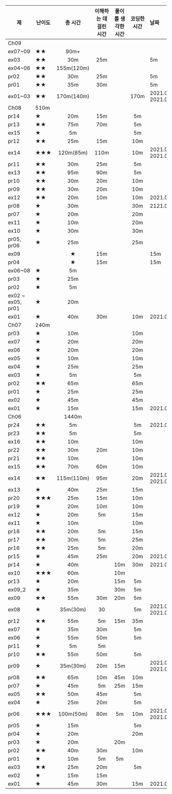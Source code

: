 |제|난이도|총 시간|이해하는 데 걸린 시간|풀이를 생각한 시간|코딩한 시간|날짜|
|---|---|:---:|:---:|:---:|:---:|:---|
|Ch09|
|ex07~09|★★|90m+
|ex03|★★|30m|25m|||5m||
|ex04~06|★★|155m(120m)|||||2021.04.14.WED 2021.04.15.THU|
|pr02|★★|30m|25m|||5m||
|pr01|★★|35m|30m|||5m||
|ex01~03|★★|170m(140m)|||170m|2021.04.13.TUE 2021.04.14.WED|
|Ch08|510m
|pr14|★|20m|15m||5m||
|pr13|★★|75m|70m||5m||
|ex15|★|5m|||5m||
|pr12|★★|25m|15m||10m||
|ex14|★★★|120m(85m)|110m||10m|2021.04.12.MON 2021.04.13.TUE|
|pr11|★★|30m|25m||5m||
|ex13|★★|95m|90m||5m||
|pr10|★★|30m|20m||10m||
|pr09|★★|30m|20m||10m||
|ex12|★★|20m|10m||10m|2021.04.12.MON|
|pr08|★|30m|||30m|2121.04.11.SUN|
|pr07|★|20m|||20m||
|ex11|★|10m|||20m||
|ex10|★|30m|||30m||
|pr05, pr06|★|25m|||25m||
|ex09||★|15m|||15m||
|pr04||★|15m|||15m||
|ex06~08|★|5m|||||
|pr03|★|25m|||||
|pr02|★|5m|||||
|ex02 ~ ex05, pr01|★|20m||||
|ex01|★|40m|30m||10m|2021.04.11.SUN|
|Ch07|240m
|pr03|★|10m|||10m||
|ex07|★|20m|||20m||
|ex06|★|20m|||20m||
|ex05|★|10m|||10m||
|ex04|★|25m|||25m||
|ex03|★|5m|||5m||
|pr02|★★|65m|||65m||
|pr01|★|25m|||25m||
|ex02|★|45m|||45m||
|ex01|★|15m|||15m|2021.04.10.SAT|
|Ch06||1440m|||||
|pr24|★★|5m|||5m|2021.04.09.FRI|
|pr23|★★|5m|||5m||
|ex16|★★|10m|||10m||
|pr22|★★|30m|20m||10m||
|pr21|★★|10m|||10m||
|ex15|★★|70m|60m||10m||
|ex14|★★|115m(110m)|95m||20m|2021.04.08.THU 2021.04.09.FRI|
|ex13|★|40m|25m||15m||
|pr20|★★★|25m|15m||10m||
|pr19|★|20m|10m||10m||
|ex12|★|20m|5m||15m||
|ex11|★|10m|||10m||
|pr18|★★|20m|5m||15m||
|pr17|★★|30m|5m||25m||
|pr16|★★|25m|5m||20m||
|pr15|★|45m|25m||20m|2021.04.08.THU|
|pr14|★|40m||10m|30m|2021.04.07.WED|
|ex10|★★★|60m||10m||
|pr13|★|20m||15m|5m|||
|ex09_2|★|35m||30m|5m||
|ex09|★★|55m|30m|20m|5m||
|ex08|★|35m(30m)|30||5m|2021.04.06.TUE 2021.04.07.WED|
|pr12|★★|55m|5m|15m|35m||
|ex07|★|35m|30m||5m||
|ex06|★|55m|50m||5m||
|pr11|★|5m|5m||||
|pr10|★★|55m|50m||5m|
|pr09|★|35m(30m)|20m|15m||2021.04.05.MON 2021.04.06.TUE
|pr08|★★|65m|10m|45m|10m||
|pr07|★|45m|5m|25m|15m||
|ex05|★★|50m|45m||5m||
|ex04|★|25m|20m||5m||
|pr06|★★★|100m(50m)|80m|5m|10m|2021.04.04.SUN 2021.04.05.MON|
|pr05|★|15m|||5m||
|pr04|★|20m|||20m|
|pr03|★|20m||20m|||
|pr02|★★|40m|30m||10m||
|pr01|★|10m|5m|5m|||
|ex03|★★|25m|20m||5m||
|ex02|★|15m|15m|
|ex01|★|45m|30m||15m|2021.04.04.SUN|

